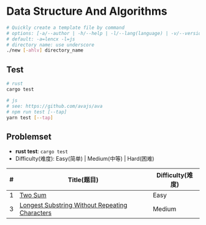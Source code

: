 # Data Structure And Algorithms

```bash
# Quickly create a template file by command
# options: [-a/--author | -h/--help | -l/--lang(language) | -v/--version]
# default: -a=lencx -l=js
# directory name: use underscore
./new [-ahlv] directory_name
```

## Test

```bash
# rust
cargo test

# js
# see: https://github.com/avajs/ava
# npm run test [--tap]
yarn test [--tap]
```

## Problemset

* **rust test**: `cargo test`
* Difficulty(难度): Easy(简单) | Medium(中等) | Hard(困难)

| #   | Title(题目)                                                                                            | Difficulty(难度) |
| --- | ------------------------------------------------------------------------------------------------------ | ---------------- |
| 1   | [Two Sum](./src/two_sum)                                                                               | Easy             |
| 3   | [Longest Substring Without Repeating Characters](./src/longest_substring_without_repeating_characters) | Medium           |
